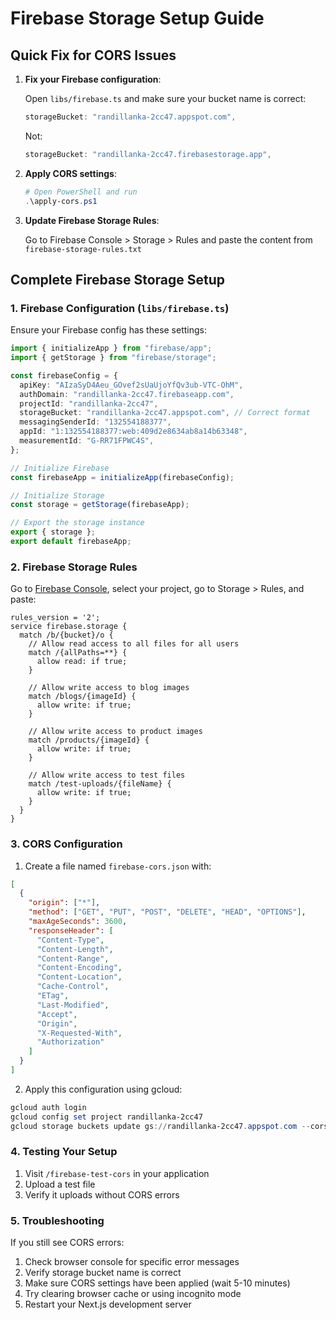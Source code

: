 # Firebase Storage Setup Guide

## Quick Fix for CORS Issues

1. **Fix your Firebase configuration**:

   Open `libs/firebase.ts` and make sure your bucket name is correct:

   ```typescript
   storageBucket: "randillanka-2cc47.appspot.com",
   ```

   Not:

   ```typescript
   storageBucket: "randillanka-2cc47.firebasestorage.app",
   ```

2. **Apply CORS settings**:

   ```powershell
   # Open PowerShell and run
   .\apply-cors.ps1
   ```

3. **Update Firebase Storage Rules**:

   Go to Firebase Console > Storage > Rules and paste the content from `firebase-storage-rules.txt`

## Complete Firebase Storage Setup

### 1. Firebase Configuration (`libs/firebase.ts`)

Ensure your Firebase config has these settings:

```typescript
import { initializeApp } from "firebase/app";
import { getStorage } from "firebase/storage";

const firebaseConfig = {
  apiKey: "AIzaSyD4Aeu_GOvef2sUaUjoYfQv3ub-VTC-OhM",
  authDomain: "randillanka-2cc47.firebaseapp.com",
  projectId: "randillanka-2cc47",
  storageBucket: "randillanka-2cc47.appspot.com", // Correct format
  messagingSenderId: "132554188377",
  appId: "1:132554188377:web:409d2e8634ab8a14b63348",
  measurementId: "G-RR71FPWC4S",
};

// Initialize Firebase
const firebaseApp = initializeApp(firebaseConfig);

// Initialize Storage
const storage = getStorage(firebaseApp);

// Export the storage instance
export { storage };
export default firebaseApp;
```

### 2. Firebase Storage Rules

Go to [Firebase Console](https://console.firebase.google.com/), select your project, go to Storage > Rules, and paste:

```
rules_version = '2';
service firebase.storage {
  match /b/{bucket}/o {
    // Allow read access to all files for all users
    match /{allPaths=**} {
      allow read: if true;
    }

    // Allow write access to blog images
    match /blogs/{imageId} {
      allow write: if true;
    }

    // Allow write access to product images
    match /products/{imageId} {
      allow write: if true;
    }

    // Allow write access to test files
    match /test-uploads/{fileName} {
      allow write: if true;
    }
  }
}
```

### 3. CORS Configuration

1. Create a file named `firebase-cors.json` with:

```json
[
  {
    "origin": ["*"],
    "method": ["GET", "PUT", "POST", "DELETE", "HEAD", "OPTIONS"],
    "maxAgeSeconds": 3600,
    "responseHeader": [
      "Content-Type",
      "Content-Length",
      "Content-Range",
      "Content-Encoding",
      "Content-Location",
      "Cache-Control",
      "ETag",
      "Last-Modified",
      "Accept",
      "Origin",
      "X-Requested-With",
      "Authorization"
    ]
  }
]
```

2. Apply this configuration using gcloud:

```powershell
gcloud auth login
gcloud config set project randillanka-2cc47
gcloud storage buckets update gs://randillanka-2cc47.appspot.com --cors-file=firebase-cors.json
```

### 4. Testing Your Setup

1. Visit `/firebase-test-cors` in your application
2. Upload a test file
3. Verify it uploads without CORS errors

### 5. Troubleshooting

If you still see CORS errors:

1. Check browser console for specific error messages
2. Verify storage bucket name is correct
3. Make sure CORS settings have been applied (wait 5-10 minutes)
4. Try clearing browser cache or using incognito mode
5. Restart your Next.js development server
